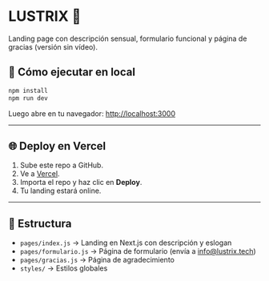 # LUSTRIX 🚀

Landing page con descripción sensual, formulario funcional y página de gracias (versión sin vídeo).

## 🚀 Cómo ejecutar en local

```bash
npm install
npm run dev
```

Luego abre en tu navegador: [http://localhost:3000](http://localhost:3000)

---

## 🌐 Deploy en Vercel

1. Sube este repo a GitHub.
2. Ve a [Vercel](https://vercel.com/new).
3. Importa el repo y haz clic en **Deploy**.
4. Tu landing estará online.

---

## 📂 Estructura

- `pages/index.js` → Landing en Next.js con descripción y eslogan
- `pages/formulario.js` → Página de formulario (envía a info@lustrix.tech)
- `pages/gracias.js` → Página de agradecimiento
- `styles/` → Estilos globales
